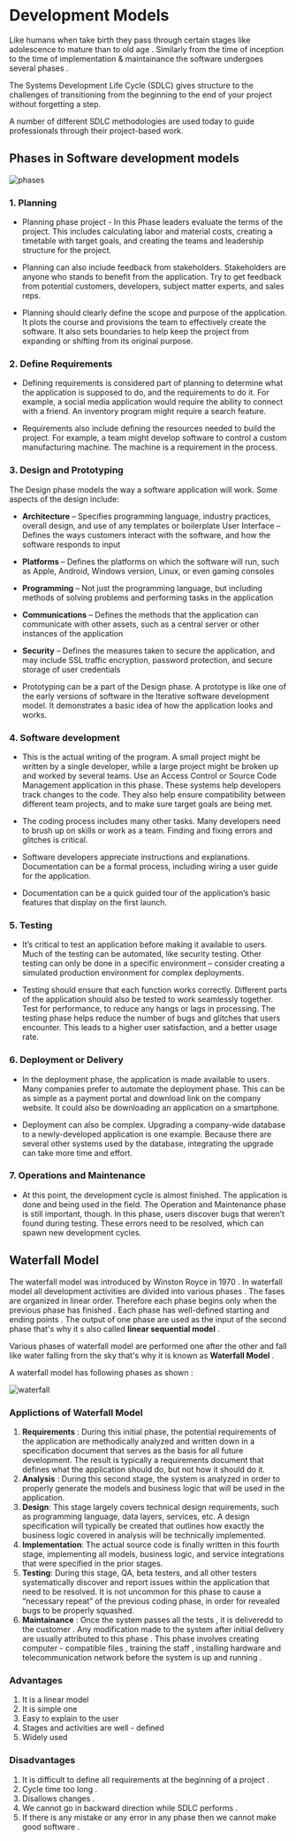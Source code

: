 # Development Models

Like humans when take birth they pass through certain stages like adolescence to mature than to old age . Similarly from the time of inception to the time of implementation & maintainance the software undergoes several phases . 

The Systems Development Life Cycle (SDLC) gives structure to the challenges of transitioning from the beginning to the end of your project without forgetting a step.

A number of different SDLC methodologies are used today to guide professionals through their project-based work.

## Phases in Software development models

![phases](https://ncube-digest.com/wp-content/uploads/2019/08/SDLC1.jpg)


### 1. Planning

* Planning phase project - In this Phase leaders evaluate the terms of the project. This includes calculating labor and material costs, creating a timetable with target goals, and creating the teams and leadership structure for the project.

* Planning can also include feedback from stakeholders. Stakeholders are anyone who stands to benefit from the application. Try to get feedback from potential customers, developers, subject matter experts, and sales reps.

* Planning should clearly define the scope and purpose of the application. It plots the course and provisions the team to effectively create the software. It also sets boundaries to help keep the project from expanding or shifting from its original purpose.

### 2. Define Requirements
* Defining requirements is considered part of planning to determine what the application is supposed to do, and the requirements to do it. For example, a social media application would require the ability to connect with a friend. An inventory program might require a search feature.

* Requirements also include defining the resources needed to build the project. For example, a team might develop software to control a custom manufacturing machine. The machine is a requirement in the process.

### 3. Design and Prototyping
The Design phase models the way a software application will work. Some aspects of the design include:

* **Architecture** – Specifies programming language, industry practices, overall design, and use of any templates or boilerplate
User Interface – Defines the ways customers interact with the software, and how the software responds to input
* **Platforms** – Defines the platforms on which the software will run, such as Apple, Android, Windows version, Linux, or even gaming consoles
* **Programming** – Not just the programming language, but including methods of solving problems and performing tasks in the application
* **Communications** – Defines the methods that the application can communicate with other assets, such as a central server or other instances of the application
* **Security** – Defines the measures taken to secure the application, and may include SSL traffic encryption, password protection, and secure storage of user credentials

* Prototyping can be a part of the Design phase. A prototype is like one of the early versions of software in the Iterative software development model. It demonstrates a basic idea of how the application looks and works.

### 4. Software development
* This is the actual writing of the program. A small project might be written by a single developer, while a large project might be broken up and worked by several teams. Use an Access Control or Source Code Management application in this phase. These systems help developers track changes to the code. They also help ensure compatibility between different team projects, and to make sure target goals are being met.

* The coding process includes many other tasks. Many developers need to brush up on skills or work as a team. Finding and fixing errors and glitches is critical.

* Software developers appreciate instructions and explanations. Documentation can be a formal process, including wiring a user guide for the application. 

* Documentation can be a quick guided tour of the application’s basic features that display on the first launch. 

### 5. Testing
* It’s critical to test an application before making it available to users. Much of the testing can be automated, like security testing. Other testing can only be done in a specific environment – consider creating a simulated production environment for complex deployments.

* Testing should ensure that each function works correctly. Different parts of the application should also be tested to work seamlessly together. Test for performance, to reduce any hangs or lags in processing. The testing phase helps reduce the number of bugs and glitches that users encounter. This leads to a higher user satisfaction, and a better usage rate.

### 6. Deployment or Delivery
* In the deployment phase, the application is made available to users. Many companies prefer to automate the deployment phase. This can be as simple as a payment portal and download link on the company website. It could also be downloading an application on a smartphone.

* Deployment can also be complex. Upgrading a company-wide database to a newly-developed application is one example. Because there are several other systems used by the database, integrating the upgrade can take more time and effort.

### 7. Operations and Maintenance
* At this point, the development cycle is almost finished. The application is done and being used in the field. The Operation and Maintenance phase is still important, though. In this phase, users discover bugs that weren’t found during testing. These errors need to be resolved, which can spawn new development cycles.

## Waterfall Model

The waterfall model was introduced by Winston Royce in 1970 . In waterfall model all development activities are divided into various phases . The fases are organized in linear order. 
Therefore each phase begins only when the previous phase has finished . Each phase has well-defined starting and ending points . The output of one phase are used as the input of the second phase that's why it s also called **linear sequential model** .

Various phases of waterfall model are performed one after the other and fall like water falling from the sky that's why it is known as **Waterfall Model** .

A waterfall model has following phases as shown :

![waterfall](https://www.scnsoft.com/blog-pictures/custom-software-development/1-waterfall-.png)

### Applictions of Waterfall Model 

1. **Requirements** : During this initial phase, the potential requirements of the application are methodically analyzed and written down in a specification document that serves as the basis for all future development. The result is typically a requirements document that defines what the application should do, but not how it should do it.
2. **Analysis** : During this second stage, the system is analyzed in order to properly generate the models and business logic that will be used in the application.
3. **Design**: This stage largely covers technical design requirements, such as programming language, data layers, services, etc. A design specification will typically be created that outlines how exactly the business logic covered in analysis will be technically implemented.
4. **Implementation**: The actual source code is finally written in this fourth stage, implementing all models, business logic, and service integrations that were specified in the prior stages.
5. **Testing**: During this stage, QA, beta testers, and all other testers systematically discover and report issues within the application that need to be resolved. It is not uncommon for this phase to cause a “necessary repeat” of the previous coding phase, in order for revealed bugs to be properly squashed.
6. **Maintainance** : Once the system passes all the tests , it is deliveredd to the customer . Any modification made to the system after initial delivery are usually attributed to this phase . 
This phase involves creating computer - compatible files , training the staff , installing hardware and telecommunication network before the system is up and running . 

### Advantages
1. It is a linear model
2. It is simple one
3. Easy to explain to the user
4. Stages and activities are well - defined
5. Widely used

### Disadvantages
1. It is difficult to define all requirements at the beginning of a project .
2. Cycle time too long .
3. Disallows changes .
4. We cannot go in backward direction while SDLC performs .
5. If there is any mistake or any error in any phase then we cannot make good software .

